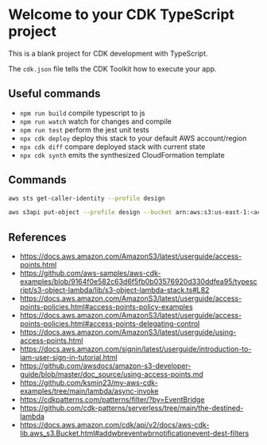 # Welcome to your CDK TypeScript project

This is a blank project for CDK development with TypeScript.

The `cdk.json` file tells the CDK Toolkit how to execute your app.

## Useful commands

* `npm run build`   compile typescript to js
* `npm run watch`   watch for changes and compile
* `npm run test`    perform the jest unit tests
* `npx cdk deploy`  deploy this stack to your default AWS account/region
* `npx cdk diff`    compare deployed stack with current state
* `npx cdk synth`   emits the synthesized CloudFormation template

## Commands

```bash
aws sts get-caller-identity --profile design
```

```bash
aws s3api put-object --profile design --bucket arn:aws:s3:us-east-1:<account-number>:accesspoint/design-ap --key icons8-bucket.png --body ./img/icons8-bucket.png
```

## References

* <https://docs.aws.amazon.com/AmazonS3/latest/userguide/access-points.html>
* <https://github.com/aws-samples/aws-cdk-examples/blob/9164f0e582c63d6f5fb0b03576920d330ddfea95/typescript/s3-object-lambda/lib/s3-object-lambda-stack.ts#L82>
* <https://docs.aws.amazon.com/AmazonS3/latest/userguide/access-points-policies.html#access-points-policy-examples>
* <https://docs.aws.amazon.com/AmazonS3/latest/userguide/access-points-policies.html#access-points-delegating-control>
* <https://docs.aws.amazon.com/AmazonS3/latest/userguide/using-access-points.html>
* <https://docs.aws.amazon.com/signin/latest/userguide/introduction-to-iam-user-sign-in-tutorial.html>
* <https://github.com/awsdocs/amazon-s3-developer-guide/blob/master/doc_source/using-access-points.md>
* <https://github.com/ksmin23/my-aws-cdk-examples/tree/main/lambda/async-invoke>
* <https://cdkpatterns.com/patterns/filter/?by=EventBridge>
* <https://github.com/cdk-patterns/serverless/tree/main/the-destined-lambda>
* <https://docs.aws.amazon.com/cdk/api/v2/docs/aws-cdk-lib.aws_s3.Bucket.html#addwbreventwbrnotificationevent-dest-filters>
